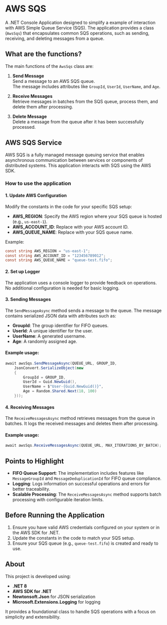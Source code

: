 # AWS SQS

A .NET Console Application designed to simplify a example of interaction with AWS Simple Queue Service (SQS). The application provides a class (`AwsSqs`) that encapsulates common SQS operations, such as sending, receiving, and deleting messages from a queue.

## What are the functions?

The main functions of the `AwsSqs` class are:

1. **Send Message**  
   Send a message to an AWS SQS queue.  
   The message includes attributes like `GroupId`, `UserId`, `UserName`, and `Age`.

2. **Receive Messages**  
   Retrieve messages in batches from the SQS queue, process them, and delete them after processing.

3. **Delete Message**  
   Delete a message from the queue after it has been successfully processed.

## AWS SQS Service
AWS SQS is a fully managed message queuing service that enables asynchronous communication between services or components of distributed systems. This application interacts with SQS using the AWS SDK.

### How to use the application

#### 1. Update AWS Configuration
Modify the constants in the code for your specific SQS setup:
- **AWS_REGION**: Specify the AWS region where your SQS queue is hosted (e.g., `us-east-1`).
- **AWS_ACCOUNT_ID**: Replace with your AWS account ID.
- **AWS_QUEUE_NAME**: Replace with your SQS queue name.

Example:
```csharp
const string AWS_REGION = "us-east-1";
const string AWS_ACCOUNT_ID = "123456789012";
const string AWS_QUEUE_NAME = "queue-test.fifo";
```

#### 2. Set up Logger
The application uses a console logger to provide feedback on operations. No additional configuration is needed for basic logging.

#### 3. Sending Messages
The `SendMessageAsync` method sends a message to the queue. The message contains serialized JSON data with attributes such as:

- **GroupId**: The group identifier for FIFO queues.
- **UserId**: A unique identifier for the user.
- **UserName**: A generated username.
- **Age**: A randomly assigned age.

#### Example usage:
```csharp
await awsSqs.SendMessageAsync(QUEUE_URL, GROUP_ID, 
    JsonConvert.SerializeObject(new
    {
        GroupId = GROUP_ID,
        UserId = Guid.NewGuid(),
        UserName = $"User-{Guid.NewGuid()}",
        Age = Random.Shared.Next(18, 100)
    }));
```

#### 4. Receiving Messages
The `ReceiveMessagesAsync` method retrieves messages from the queue in batches. It logs the received messages and deletes them after processing.

#### Example usage:
```csharp
await awsSqs.ReceiveMessagesAsync(QUEUE_URL, MAX_ITERATIONS_BY_BATCH);
```

## Points to Highlight
- **FIFO Queue Support**: The implementation includes features like `MessageGroupId` and `MessageDeduplicationId` for FIFO queue compliance.
- **Logging**: Logs information on successful operations and errors for better traceability.
- **Scalable Processing**: The `ReceiveMessagesAsync` method supports batch processing with configurable iteration limits.

## Before Running the Application
1. Ensure you have valid AWS credentials configured on your system or in the AWS SDK for .NET.
2. Update the constants in the code to match your SQS setup.
3. Ensure your SQS queue (e.g., `queue-test.fifo`) is created and ready to use.

## About
This project is developed using:

- **.NET 8**
- **AWS SDK for .NET**
- **Newtonsoft.Json** for JSON serialization
- **Microsoft.Extensions.Logging** for logging

It provides a foundational class to handle SQS operations with a focus on simplicity and extensibility.